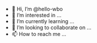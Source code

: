 - 👋 Hi, I’m @hello-wbo
- 👀 I’m interested in ...
- 🌱 I’m currently learning ...
- 💞️ I’m looking to collaborate on ...
- 📫 How to reach me ...

<!---
hello-wbo/hello-wbo is a ✨ special ✨ repository because its `README.md` (this file) appears on your GitHub profile.
You can click the Preview link to take a look at your changes.
--->
